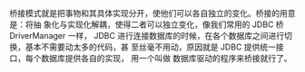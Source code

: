  桥接模式就是把事物和其具体实现分开，使他们可以各自独立的变化。桥接的用意是：将抽
象化与实现化解耦，使得二者可以独立变化，像我们常用的 JDBC 桥 DriverManager 一样，
JDBC 进行连接数据库的时候，在各个数据库之间进行切换，基本不需要动太多的代码，甚
至丝毫不用动，原因就是 JDBC 提供统一接口，每个数据库提供各自的实现，
用一个叫做 数据库驱动的程序来桥接就行了。
